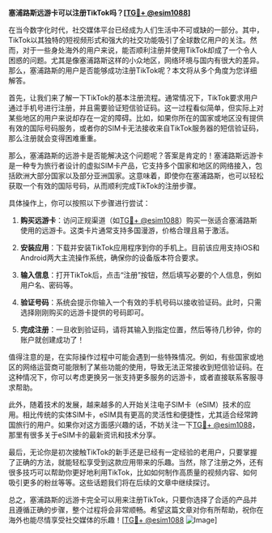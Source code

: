 **塞浦路斯远游卡可以注册TikTok吗？[[TG💪+ @esim1088](https://t.me/s/esim1088)]**

在当今数字化时代，社交媒体平台已经成为人们生活中不可或缺的一部分。其中，TikTok以其独特的短视频形式和强大的社交功能吸引了全球数亿用户的关注。然而，对于一些身处海外的用户来说，能否顺利注册并使用TikTok却成了一个令人困惑的问题。尤其是像塞浦路斯这样的小众地区，网络环境与国内有很大的差异。那么，塞浦路斯的用户是否能够成功注册TikTok呢？本文将从多个角度为您详细解答。

首先，让我们来了解一下TikTok的基本注册流程。通常情况下，TikTok要求用户通过手机号进行注册，并且需要验证短信验证码。这一过程看似简单，但实际上对某些地区的用户来说却存在一定的障碍。比如，如果你所在的国家或地区没有提供有效的国际号码服务，或者你的SIM卡无法接收来自TikTok服务器的短信验证码，那么注册就会变得困难重重。

那么，塞浦路斯的远游卡是否能解决这个问题呢？答案是肯定的！塞浦路斯远游卡是一种专为旅行者设计的虚拟SIM卡产品，它支持多个国家和地区的网络接入，包括欧洲大部分国家以及部分亚洲国家。这意味着，即使你在塞浦路斯，也可以轻松获取一个有效的国际号码，从而顺利完成TikTok的注册步骤。

具体操作上，你可以按照以下步骤进行尝试：

1. **购买远游卡**：访问正规渠道（如[TG💪+ @esim1088](https://t.me/s/esim1088)）购买一张适合塞浦路斯使用的远游卡。这类卡片通常支持多国漫游，价格合理且易于激活。
   
2. **安装应用**：下载并安装TikTok应用程序到你的手机上。目前该应用支持iOS和Android两大主流操作系统，确保你的设备版本符合要求。

3. **输入信息**：打开TikTok后，点击“注册”按钮，然后填写必要的个人信息，例如用户名、密码等。

4. **验证号码**：系统会提示你输入一个有效的手机号码以接收验证码。此时，只需选择刚刚购买的远游卡提供的号码即可。

5. **完成注册**：一旦收到验证码，请将其输入到指定位置，然后等待几秒钟，你的账户就创建成功了！

值得注意的是，在实际操作过程中可能会遇到一些特殊情况。例如，有些国家或地区的网络运营商可能限制了某些功能的使用，导致无法正常接收到短信验证码。在这种情况下，你可以考虑更换另一张支持更多服务的远游卡，或者直接联系客服寻求帮助。

此外，随着技术的发展，越来越多的人开始关注电子SIM卡（eSIM）技术的应用。相比传统的实体SIM卡，eSIM具有更高的灵活性和便捷性，尤其适合经常跨国旅行的用户。如果你对这方面感兴趣的话，不妨关注一下[TG💪+ @esim1088](https://t.me/s/esim1088)，那里有很多关于eSIM卡的最新资讯和技术分享。

最后，无论你是初次接触TikTok的新手还是已经有一定经验的老用户，只要掌握了正确的方法，就能轻松享受到这款应用带来的乐趣。当然，除了注册之外，还有很多技巧可以帮助你更好地利用TikTok，比如如何制作高质量的视频内容、如何吸引更多的粉丝等等。这些话题我们将在后续的文章中继续探讨。

总之，塞浦路斯的远游卡完全可以用来注册TikTok，只要你选择了合适的产品并且遵循正确的步骤，整个过程将会非常顺畅。希望这篇文章对你有所帮助，祝你在海外也能尽情享受社交媒体的乐趣！[[TG💪+ @esim1088](https://t.me/s/esim1088) ![Image](https://i.postimg.cc/4NQfJmqS/Snipaste-2025-05-13-00-14-12.png)]
